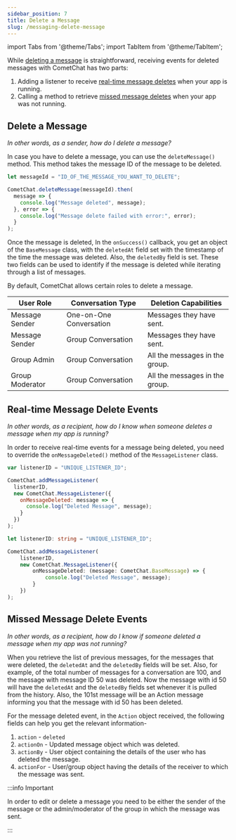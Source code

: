 ```yaml
---
sidebar_position: 7
title: Delete a Message
slug: /messaging-delete-message
---
```


import Tabs from '@theme/Tabs';
import TabItem from '@theme/TabItem';


While [deleting a message](./messaging-delete-message#delete-a-message) is straightforward, receiving events for deleted messages with CometChat has two parts:

1. Adding a listener to receive [real-time message deletes](./messaging-delete-message#real-time-message-delete-events) when your app is running.
2. Calling a method to retrieve [missed message deletes](./messaging-delete-message#missed-message-delete-events) when your app was not running.

## Delete a Message

_In other words, as a sender, how do I delete a message?_

In case you have to delete a message, you can use the `deleteMessage()` method. This method takes the message ID of the message to be deleted.

<Tabs>
<TabItem value="1" label="Delete Message">

```Javascript
let messageId = "ID_OF_THE_MESSAGE_YOU_WANT_TO_DELETE";

CometChat.deleteMessage(messageId).then(
  message => {
    console.log("Message deleted", message);
  }, error => {
    console.log("Message delete failed with error:", error);
  }
);
```

</TabItem>
</Tabs>



Once the message is deleted, In the `onSuccess()` callback, you get an object of the `BaseMessage` class, with the `deletedAt` field set with the timestamp of the time the message was deleted. Also, the `deletedBy` field is set. These two fields can be used to identify if the message is deleted while iterating through a list of messages.

By default, CometChat allows certain roles to delete a message.

| User Role | Conversation Type | Deletion Capabilities | 
| ---- | ---- | ---- | 
| Message Sender | One-on-One Conversation | Messages they have sent. | 
| Message Sender | Group Conversation | Messages they have sent. | 
| Group Admin | Group Conversation | All the messages in the group. | 
| Group Moderator | Group Conversation | All the messages in the group. | 


## Real-time Message Delete Events

_In other words, as a recipient, how do I know when someone deletes a message when my app is running?_

In order to receive real-time events for a message being deleted, you need to override the `onMessageDeleted()` method of the `MessageListener`  class.

<Tabs>
<TabItem value="1" label="Message Listener">

```Javascript
var listenerID = "UNIQUE_LISTENER_ID";

CometChat.addMessageListener(
  listenerID,
  new CometChat.MessageListener({
    onMessageDeleted: message => {
      console.log("Deleted Message", message);
    }
  })
);
```

</TabItem>

<TabItem value="2" label="Typescript">

```Typescript
let listenerID: string = "UNIQUE_LISTENER_ID";

CometChat.addMessageListener(
    listenerID,
    new CometChat.MessageListener({
        onMessageDeleted: (message: CometChat.BaseMessage) => {
            console.log("Deleted Message", message);
        }
    })
);
```

</TabItem>
</Tabs>



## Missed Message Delete Events

_In other words, as a recipient, how do I know if someone deleted a message when my app was not running?_

When you retrieve the list of previous messages, for the messages that were deleted, the `deletedAt` and the `deletedBy` fields will be set. Also, for example, of the total number of messages for a conversation are 100, and the message with message ID 50 was deleted. Now the message with id 50 will have the `deletedAt` and the `deletedBy` fields set whenever it is pulled from the history. Also, the 101st message will be an Action message informing you that the message with id 50 has been deleted.

For the message deleted event, in the `Action` object received, the following fields can help you get the relevant information-

1. `action` - `deleted`
2. `actionOn` - Updated message object which was deleted.
3. `actionBy` - User object containing the details of the user who has deleted the message.
4. `actionFor` - User/group object having the details of the receiver to which the message was sent.

:::info Important

In order to edit or delete a message you need to be either the sender of the message or the admin/moderator of the group in which the message was sent.

:::